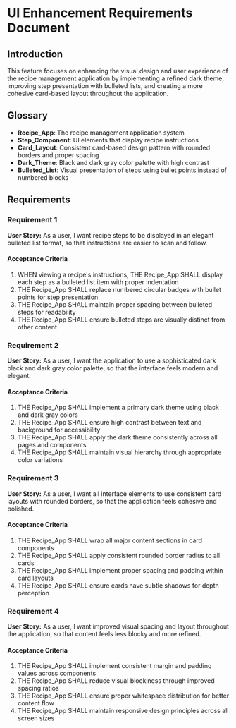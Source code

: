 # UI Enhancement Requirements Document

## Introduction

This feature focuses on enhancing the visual design and user experience of the recipe management application by implementing a refined dark theme, improving step presentation with bulleted lists, and creating a more cohesive card-based layout throughout the application.

## Glossary

- **Recipe_App**: The recipe management application system
- **Step_Component**: UI elements that display recipe instructions
- **Card_Layout**: Consistent card-based design pattern with rounded borders and proper spacing
- **Dark_Theme**: Black and dark gray color palette with high contrast
- **Bulleted_List**: Visual presentation of steps using bullet points instead of numbered blocks

## Requirements

### Requirement 1

**User Story:** As a user, I want recipe steps to be displayed in an elegant bulleted list format, so that instructions are easier to scan and follow.

#### Acceptance Criteria

1. WHEN viewing a recipe's instructions, THE Recipe_App SHALL display each step as a bulleted list item with proper indentation
2. THE Recipe_App SHALL replace numbered circular badges with bullet points for step presentation
3. THE Recipe_App SHALL maintain proper spacing between bulleted steps for readability
4. THE Recipe_App SHALL ensure bulleted steps are visually distinct from other content

### Requirement 2

**User Story:** As a user, I want the application to use a sophisticated dark black and dark gray color palette, so that the interface feels modern and elegant.

#### Acceptance Criteria

1. THE Recipe_App SHALL implement a primary dark theme using black and dark gray colors
2. THE Recipe_App SHALL ensure high contrast between text and background for accessibility
3. THE Recipe_App SHALL apply the dark theme consistently across all pages and components
4. THE Recipe_App SHALL maintain visual hierarchy through appropriate color variations

### Requirement 3

**User Story:** As a user, I want all interface elements to use consistent card layouts with rounded borders, so that the application feels cohesive and polished.

#### Acceptance Criteria

1. THE Recipe_App SHALL wrap all major content sections in card components
2. THE Recipe_App SHALL apply consistent rounded border radius to all cards
3. THE Recipe_App SHALL implement proper spacing and padding within card layouts
4. THE Recipe_App SHALL ensure cards have subtle shadows for depth perception

### Requirement 4

**User Story:** As a user, I want improved visual spacing and layout throughout the application, so that content feels less blocky and more refined.

#### Acceptance Criteria

1. THE Recipe_App SHALL implement consistent margin and padding values across components
2. THE Recipe_App SHALL reduce visual blockiness through improved spacing ratios
3. THE Recipe_App SHALL ensure proper whitespace distribution for better content flow
4. THE Recipe_App SHALL maintain responsive design principles across all screen sizes